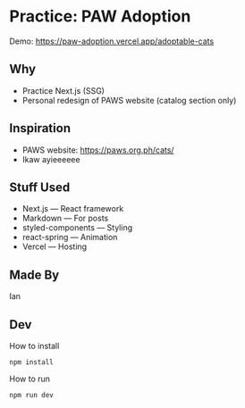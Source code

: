 # Practice: PAW Adoption

Demo: <https://paw-adoption.vercel.app/adoptable-cats>

## Why

- Practice Next.js (SSG)
- Personal redesign of PAWS website (catalog section only)

## Inspiration

- PAWS website: <https://paws.org.ph/cats/>
- Ikaw ayieeeeee

## Stuff Used

- Next.js — React framework
- Markdown — For posts
- styled-components — Styling
- react-spring — Animation
- Vercel — Hosting

## Made By

Ian

## Dev

How to install

```
npm install
```

How to run

```
npm run dev
```
